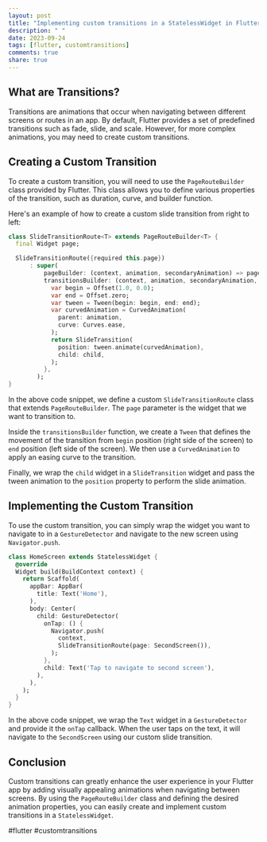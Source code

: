 ```yaml
---
layout: post
title: "Implementing custom transitions in a StatelessWidget in Flutter"
description: " "
date: 2023-09-24
tags: [flutter, customtransitions]
comments: true
share: true
---
```


## What are Transitions?

Transitions are animations that occur when navigating between different screens or routes in an app. By default, Flutter provides a set of predefined transitions such as fade, slide, and scale. However, for more complex animations, you may need to create custom transitions.

## Creating a Custom Transition

To create a custom transition, you will need to use the `PageRouteBuilder` class provided by Flutter. This class allows you to define various properties of the transition, such as duration, curve, and builder function.

Here's an example of how to create a custom slide transition from right to left:

```dart
class SlideTransitionRoute<T> extends PageRouteBuilder<T> {
  final Widget page;

  SlideTransitionRoute({required this.page})
      : super(
          pageBuilder: (context, animation, secondaryAnimation) => page,
          transitionsBuilder: (context, animation, secondaryAnimation, child) {
            var begin = Offset(1.0, 0.0);
            var end = Offset.zero;
            var tween = Tween(begin: begin, end: end);
            var curvedAnimation = CurvedAnimation(
              parent: animation,
              curve: Curves.ease,
            );
            return SlideTransition(
              position: tween.animate(curvedAnimation),
              child: child,
            );
          },
        );
}
```

In the above code snippet, we define a custom `SlideTransitionRoute` class that extends `PageRouteBuilder`. The `page` parameter is the widget that we want to transition to.

Inside the `transitionsBuilder` function, we create a `Tween` that defines the movement of the transition from `begin` position (right side of the screen) to `end` position (left side of the screen). We then use a `CurvedAnimation` to apply an easing curve to the transition.

Finally, we wrap the `child` widget in a `SlideTransition` widget and pass the tween animation to the `position` property to perform the slide animation.

## Implementing the Custom Transition

To use the custom transition, you can simply wrap the widget you want to navigate to in a `GestureDetector` and navigate to the new screen using `Navigator.push`.

```dart
class HomeScreen extends StatelessWidget {
  @override
  Widget build(BuildContext context) {
    return Scaffold(
      appBar: AppBar(
        title: Text('Home'),
      ),
      body: Center(
        child: GestureDetector(
          onTap: () {
            Navigator.push(
              context,
              SlideTransitionRoute(page: SecondScreen()),
            );
          },
          child: Text('Tap to navigate to second screen'),
        ),
      ),
    );
  }
}
```

In the above code snippet, we wrap the `Text` widget in a `GestureDetector` and provide it the `onTap` callback. When the user taps on the text, it will navigate to the `SecondScreen` using our custom slide transition.

## Conclusion

Custom transitions can greatly enhance the user experience in your Flutter app by adding visually appealing animations when navigating between screens. By using the `PageRouteBuilder` class and defining the desired animation properties, you can easily create and implement custom transitions in a `StatelessWidget`.

#flutter #customtransitions